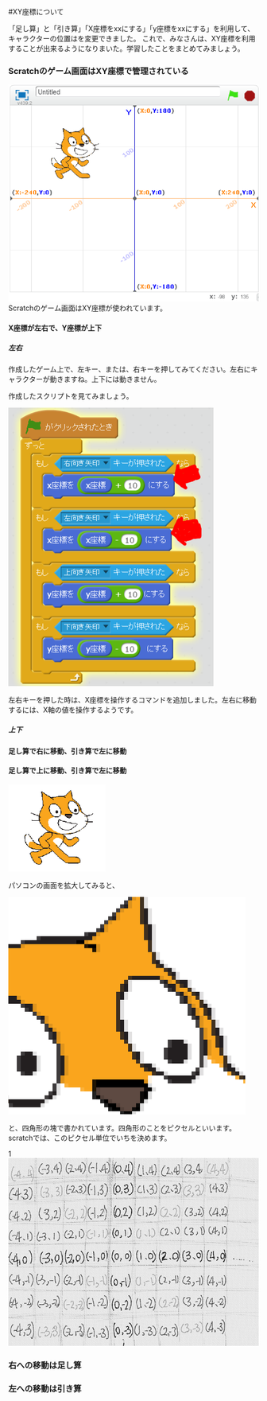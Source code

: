 #XY座標について

「足し算」と「引き算」「X座標をxxにする」「y座標をxxにする」を利用して、キャラクターの位置はを変更できました。
これで、みなさんは、XY座標を利用することが出来るようになりまいた。学習したことをまとめてみましょう。


### Scratchのゲーム画面はXY座標で管理されている
![](gridchart.png)
Scratchのゲーム画面はXY座標が使われています。


#### X座標が左右で、Y座標が上下
##### 左右
作成したゲーム上で、左キー、または、右キーを押してみてください。左右にキャラクターが動きますね。上下には動きません。

作成したスクリプトを見てみましょう。

![](move_lrtd_xaxis.png)

左右キーを押した時は、X座標を操作するコマンドを追加しました。左右に移動するには、X軸の値を操作するようです。

##### 上下








#### 足し算で右に移動、引き算で左に移動




#### 足し算で上に移動、引き算で左に移動




![](kaudaimae.png)

パソコンの画面を拡大してみると、

![](kaudaigo.png)


と、四角形の塊で書かれています。四角形のことをピクセルといいます。scratchでは、このピクセル単位でいちを決めます。

1
![](grid.png)












### 右への移動は足し算


### 左への移動は引き算